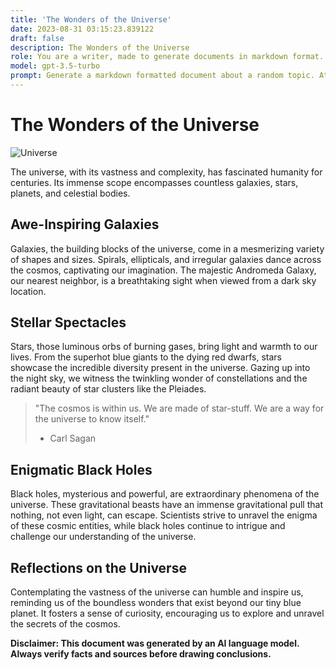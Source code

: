```yaml
---
title: 'The Wonders of the Universe'
date: 2023-08-31 03:15:23.839122
draft: false
description: The Wonders of the Universe
role: You are a writer, made to generate documents in markdown format. It is very important that all of the documents you generate are in valid markdown format.
model: gpt-3.5-turbo
prompt: Generate a markdown formatted document about a random topic. At the bottom, include a disclaimer explaining that the document was generated by you. The first line of the document should be the title. Make sure that the entire document is in proper markdown format, using a mix of various tags to make the document visually appealing.
---
```


# The Wonders of the Universe

![Universe](https://www.example.com/images/universe.jpg)

The universe, with its vastness and complexity, has fascinated humanity for centuries. Its immense scope encompasses countless galaxies, stars, planets, and celestial bodies. 

## Awe-Inspiring Galaxies

Galaxies, the building blocks of the universe, come in a mesmerizing variety of shapes and sizes. Spirals, ellipticals, and irregular galaxies dance across the cosmos, captivating our imagination. The majestic Andromeda Galaxy, our nearest neighbor, is a breathtaking sight when viewed from a dark sky location.

## Stellar Spectacles

Stars, those luminous orbs of burning gases, bring light and warmth to our lives. From the superhot blue giants to the dying red dwarfs, stars showcase the incredible diversity present in the universe. Gazing up into the night sky, we witness the twinkling wonder of constellations and the radiant beauty of star clusters like the Pleiades.

> "The cosmos is within us. We are made of star-stuff. We are a way for the universe to know itself."
>
> - Carl Sagan

## Enigmatic Black Holes

Black holes, mysterious and powerful, are extraordinary phenomena of the universe. These gravitational beasts have an immense gravitational pull that nothing, not even light, can escape. Scientists strive to unravel the enigma of these cosmic entities, while black holes continue to intrigue and challenge our understanding of the universe.

## Reflections on the Universe

Contemplating the vastness of the universe can humble and inspire us, reminding us of the boundless wonders that exist beyond our tiny blue planet. It fosters a sense of curiosity, encouraging us to explore and unravel the secrets of the cosmos.

**Disclaimer: This document was generated by an AI language model. Always verify facts and sources before drawing conclusions.**